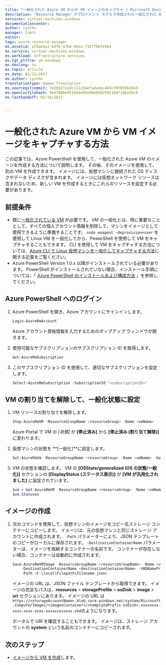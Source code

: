 ```yaml
---
title: "一般化された Azure VM からの VM イメージのキャプチャ | Microsoft Docs"
description: "Resource Manager デプロイメント モデルで作成された一般化された Azure VM から VM イメージをキャプチャする方法について説明します"
services: virtual-machines-windows
documentationcenter: 
author: cynthn
manager: timlt
editor: 
tags: azure-resource-manager
ms.assetid: afdae4a1-6dfb-47b4-902a-f327f9bfe5b4
ms.service: virtual-machines-windows
ms.workload: infrastructure-services
ms.tgt_pltfrm: vm-windows
ms.devlang: na
ms.topic: article
ms.date: 02/15/2017
ms.author: cynthn
translationtype: Human Translation
ms.sourcegitcommit: 7d3b927a1dc111c54efadadac469cf070596dd43
ms.openlocfilehash: 9e4f80be051b9de05e9bb890259116071dba59c0
ms.lasthandoff: 02/16/2017


---
```

# <a name="how-to-capture-a-vm-image-from-a-generalized-azure-vm"></a>一般化された Azure VM から VM イメージをキャプチャする方法
この記事では、Azure PowerShell を使用して、一般化された Azure VM のイメージを作成する方法について説明します。 その後、そのイメージを使用して、別の VM を作成できます。 イメージには、仮想マシンに接続された OS ディスクやデータ ディスクが含まれます。 イメージには仮想ネットワーク リソースは含まれないため、新しい VM を作成するときにこれらのリソースを設定する必要があります。 

## <a name="prerequisites"></a>前提条件
* 既に[一般化されている VM](virtual-machines-windows-generalize-vhd.md?toc=%2fazure%2fvirtual-machines%2fwindows%2ftoc.json) が必要です。 VM の一般化とは、特に重要なこととして、すべての個人アカウント情報を削除して、マシンをイメージとして使用できるように準備することです。 `sudo waagent -deprovision+user` を使用して Linux VM を一般化してから、PowerShell を使用して VM をキャプチャすることもできます。 CLI を使用して VM をキャプチャする方法については、[Azure CLI で Linux 仮想マシンを一般化してキャプチャする方法](virtual-machines-linux-capture-image.md)に関する記事をご覧ください。
* Azure PowerShell Version 1.0.x 以降がインストールされている必要があります。 PowerShell がインストールされていない場合、インストール手順については、「 [Azure PowerShell のインストールおよび構成方法](/powershell/azureps-cmdlets-docs) 」を参照してください。

## <a name="log-in-to-azure-powershell"></a>Azure PowerShell へのログイン
1. Azure PowerShell を開き、Azure アカウントにサインインします。
   
    ```powershell
    Login-AzureRmAccount
    ```
   
    Azure アカウント資格情報を入力するためのポップアップ ウィンドウが開きます。
2. 使用可能なサブスクリプションのサブスクリプション ID を取得します。
   
    ```powershell
    Get-AzureRmSubscription
    ```
3. このサブスクリプション ID を使用して、適切なサブスクリプションを設定します。
   
    ```powershell
    Select-AzureRmSubscription -SubscriptionId "<subscriptionID>"
    ```

## <a name="deallocate-the-vm-and-set-the-state-to-generalized"></a>VM の割り当てを解除して、一般化状態に設定
1. VM リソースの割り当てを解除します。
   
    ```powershell
    Stop-AzureRmVM -ResourceGroupName <resourceGroup> -Name <vmName>
    ```
   
    Azure Portal で VM の *[状態]* が **[停止済み]** から **[停止済み (割り当て解除)]** に変わります。
2. 仮想マシンの状態を **[一般化]**に設定します。 
   
    ```powershell
    Set-AzureRmVm -ResourceGroupName <resourceGroup> -Name <vmName> -Generalized
    ```
3. VM の状態を確認します。 VM の **[OSState/generalized (OS の状態/一般化)]** セクションの **[DisplayStatus (ステータス表示)]** が **[VM が汎用化されました]** に設定されています。  
   
    ```powershell
    $vm = Get-AzureRmVM -ResourceGroupName <resourceGroup> -Name <vmName> -Status
    $vm.Statuses
    ```

## <a name="create-the-image"></a>イメージの作成
1. 次のコマンドを使用して、仮想マシンのイメージをコピー先ストレージ コンテナーにコピーします。 イメージは、元の仮想マシンと同じストレージ アカウントに作成されます。 `-Path` パラメーターにより、JSON テンプレートのコピーがローカルに保存されます。 `-DestinationContainerName` パラメーターは、イメージを格納するコンテナーの名前です。 コンテナーが存在しない場合、コンテナーは自動的に作成されます。
   
    ```powershell
    Save-AzureRmVMImage -ResourceGroupName <resourceGroupName> -Name <vmName> `
        -DestinationContainerName <destinationContainerName> -VHDNamePrefix <templateNamePrefix> `
        -Path <C:\local\Filepath\Filename.json>
    ```
   
    イメージの URL は、JSON ファイル テンプレートから取得できます。 イメージの完全なパスは、**resources** > **storageProfile** > **osDisk** > **image** > **uri** セクションにあります。 イメージの URL は `https://<storageAccountName>.blob.core.windows.net/system/Microsoft.Compute/Images/<imagesContainer>/<templatePrefix-osDisk>.xxxxxxxx-xxxx-xxxx-xxxx-xxxxxxxxxxxx.vhd`のようになります。
   
    ポータルで URI を確認することもできます。 イメージは、ストレージ アカウントの **system** という名前のコンテナーにコピーされます。 

## <a name="next-steps"></a>次のステップ
* [イメージから VM を作成](virtual-machines-windows-create-vm-generalized.md?toc=%2fazure%2fvirtual-machines%2fwindows%2ftoc.json)します。


